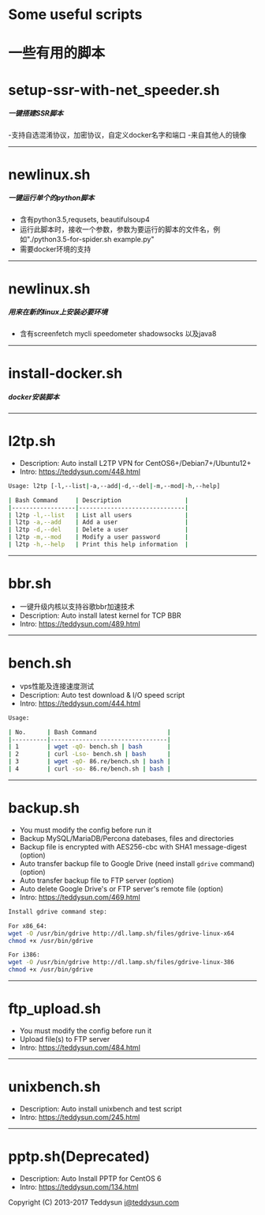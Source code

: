 # Some useful scripts
# 一些有用的脚本


setup-ssr-with-net_speeder.sh 
===================
##### 一键搭建SSR脚本
-支持自选混淆协议，加密协议，自定义docker名字和端口 
-来自其他人的镜像
***
newlinux.sh
===================
##### 一键运行单个的python脚本
- 含有python3.5,requsets, beautifulsoup4
- 运行此脚本时，接收一个参数，参数为要运行的脚本的文件名，例如"./python3.5-for-spider.sh example.py"
- 需要docker环境的支持
***
newlinux.sh
===================
##### 用来在新的linux上安装必要环境
- 含有screenfetch mycli speedometer shadowsocks 以及java8
***
install-docker.sh
===================
##### docker安装脚本
***
l2tp.sh
=======

- Description: Auto install L2TP VPN for CentOS6+/Debian7+/Ubuntu12+
- Intro: https://teddysun.com/448.html
```bash
Usage: l2tp [-l,--list|-a,--add|-d,--del|-m,--mod|-h,--help]

| Bash Command     | Description                  |
|------------------|------------------------------|
| l2tp -l,--list   | List all users               |
| l2tp -a,--add    | Add a user                   |
| l2tp -d,--del    | Delete a user                |
| l2tp -m,--mod    | Modify a user password       |
| l2tp -h,--help   | Print this help information  |
```
***
bbr.sh
======
- 一键升级内核以支持谷歌bbr加速技术
- Description: Auto install latest kernel for TCP BBR
- Intro: https://teddysun.com/489.html
***
bench.sh
========
- vps性能及连接速度测试
- Description: Auto test download & I/O speed script
- Intro: https://teddysun.com/444.html
```bash
Usage:

| No.      | Bash Command                    |
|----------|---------------------------------|
| 1        | wget -qO- bench.sh | bash       |
| 2        | curl -Lso- bench.sh | bash      |
| 3        | wget -qO- 86.re/bench.sh | bash |
| 4        | curl -so- 86.re/bench.sh | bash |
```
***
backup.sh
=========

- You must modify the config before run it
- Backup MySQL/MariaDB/Percona datebases, files and directories
- Backup file is encrypted with AES256-cbc with SHA1 message-digest (option)
- Auto transfer backup file to Google Drive (need install `gdrive` command) (option)
- Auto transfer backup file to FTP server (option)
- Auto delete Google Drive's or FTP server's remote file (option)
- Intro: https://teddysun.com/469.html

```bash
Install gdrive command step:

For x86_64: 
wget -O /usr/bin/gdrive http://dl.lamp.sh/files/gdrive-linux-x64
chmod +x /usr/bin/gdrive

For i386: 
wget -O /usr/bin/gdrive http://dl.lamp.sh/files/gdrive-linux-386
chmod +x /usr/bin/gdrive
```
***
ftp_upload.sh
=============

- You must modify the config before run it
- Upload file(s) to FTP server
- Intro: https://teddysun.com/484.html
***
unixbench.sh
============

- Description: Auto install unixbench and test script
- Intro: https://teddysun.com/245.html
***
pptp.sh(Deprecated)
===================

- Description: Auto Install PPTP for CentOS 6
- Intro: https://teddysun.com/134.html

Copyright (C) 2013-2017 Teddysun <i@teddysun.com>
